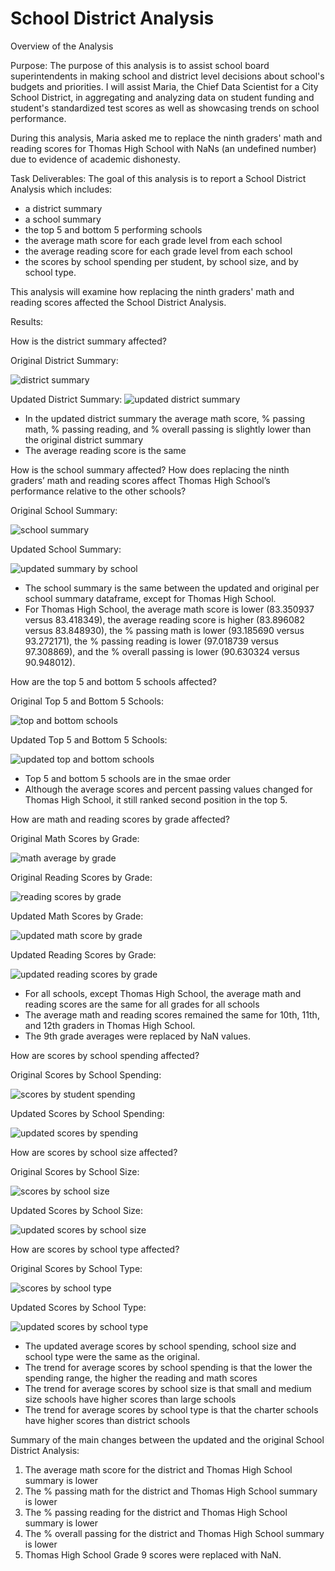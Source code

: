 # School District Analysis 

Overview of the Analysis

Purpose: The purpose of this analysis is to assist school board superintendents in making school and district level decisions about school's budgets and priorities. I will assist Maria, the Chief Data Scientist for a City School District, in aggregating and analyzing data on student funding and student's standardized test scores as well as showcasing trends on school performance. 

During this analysis, Maria asked me to replace the ninth graders' math and reading scores for Thomas High School with NaNs (an undefined number) due to evidence of academic dishonesty. 

Task Deliverables: The goal of this analysis is to report a School District Analysis which includes:
- a district summary
- a school summary
- the top 5 and bottom 5 performing schools
- the average math score for each grade level from each school
- the average reading score for each grade level from each school
- the scores by school spending per student, by school size, and by school type. 

This analysis will examine how replacing the ninth graders' math and reading scores affected the School District Analysis.

Results: 

How is the district summary affected?

Original District Summary: 

![district summary](https://user-images.githubusercontent.com/86159728/135667403-c526e115-18dd-4da4-8825-9e2f5accb3a5.jpg)

Updated District Summary: 
![updated district summary](https://user-images.githubusercontent.com/86159728/135667239-d55ed043-8254-49a4-a586-ac705157184d.jpg)

- In the updated district summary the average math score, % passing math, % passing reading, and % overall passing is slightly lower than the original district summary
- The average reading score is the same 

How is the school summary affected? How does replacing the ninth graders’ math and reading scores affect Thomas High School’s performance relative to the other schools?

Original School Summary:

![school summary](https://user-images.githubusercontent.com/86159728/135668244-d8c5aa28-545b-4f73-89d5-99abdc97e352.jpg)

Updated  School Summary:

![updated summary by school](https://user-images.githubusercontent.com/86159728/135696499-22d70df2-0505-43e1-96b4-dedfaf035fb4.jpg)

- The school summary is the same between the updated and original per school summary dataframe, except for Thomas High School. 
- For Thomas High School, the average math score is lower (83.350937 versus 83.418349), the average reading score is higher (83.896082 versus 83.848930), the % passing math is lower (93.185690 versus 93.272171), the % passing reading is lower (97.018739 versus 97.308869), and the % overall passing is lower (90.630324 versus 90.948012).

How are the top 5 and bottom 5 schools affected?

Original Top 5 and Bottom 5 Schools:

![top and bottom schools](https://user-images.githubusercontent.com/86159728/135668694-c29fa268-13c8-45c4-b6ca-2dffbf0dadf4.jpg)

Updated Top 5 and Bottom 5 Schools:

![updated top and bottom schools](https://user-images.githubusercontent.com/86159728/135668787-c15cfc6e-59d7-4403-a15d-5b450b36e53d.jpg)

- Top 5 and bottom 5 schools are in the smae order
- Although the average scores and percent passing values changed for Thomas High School, it still ranked second position in the top 5.

How are math and reading scores by grade affected?

Original Math Scores by Grade:

![math average by grade](https://user-images.githubusercontent.com/86159728/135669210-cf447136-3e81-48f2-8541-dd17d044d574.jpg)

Original Reading Scores by Grade: 

![reading scores by grade](https://user-images.githubusercontent.com/86159728/135692944-a5e189f0-1a4a-4c80-8e04-fc6de011b8c1.jpg)

Updated Math Scores by Grade:

![updated math score by grade](https://user-images.githubusercontent.com/86159728/135695926-fbc28219-11ec-42ec-8421-58288ac8c874.jpg)

Updated Reading Scores by Grade:

![updated reading scores by grade](https://user-images.githubusercontent.com/86159728/135692971-19b0abb8-3823-4698-aed2-d2cee56b8cdd.jpg)

- For all schools, except Thomas High School, the average math and reading scores are the same for all grades for all schools
- The average math and reading scores remained the same for 10th, 11th, and 12th graders in Thomas High School.
- The 9th grade averages were replaced by NaN values.

How are scores by school spending affected?

Original Scores by School Spending:

![scores by student spending](https://user-images.githubusercontent.com/86159728/135669478-04f0d772-a9ff-42a1-bb62-bb92c1428840.jpg)

Updated Scores by School Spending:

![updated scores by spending](https://user-images.githubusercontent.com/86159728/135669500-d548aa20-1d76-4324-af15-1e86195ff41d.jpg)

How are scores by school size affected?

Original Scores by School Size:

![scores by school size](https://user-images.githubusercontent.com/86159728/135669629-6e64576e-b3a0-4be7-9615-4271b0fda9ac.jpg)

Updated Scores by School Size:

![updated scores by school size](https://user-images.githubusercontent.com/86159728/135669650-ddd42c50-9684-465e-a0b7-def289e2ebed.jpg)

How are scores by school type affected?

Original Scores by School Type:

![scores by school type](https://user-images.githubusercontent.com/86159728/135669693-a36ed2fd-2ecd-4ef3-ac9d-2094ffec41ab.jpg)

Updated Scores by School Type:

![updated scores by school type](https://user-images.githubusercontent.com/86159728/135669717-b810b36a-716c-4c58-abf7-a15af718f681.jpg)

- The updated average scores by school spending, school size and school type were the same as the original.
- The trend for average scores by school spending is that the lower the spending range, the higher the reading and math scores
- The trend for average scores by school size is that small and medium size schools have higher scores than large schools
- The trend for average scores by school type is that the charter schools have higher scores than district schools

Summary of the main changes between the updated and the original School District Analysis: 
1) The average math score for the district and Thomas High School summary is lower
2) The % passing math for the district and Thomas High School summary is lower 
3) The % passing reading for the district and Thomas High School summary is lower
4) The % overall passing for the district and Thomas High School summary is lower
5) Thomas High School Grade 9 scores were replaced with NaN.
